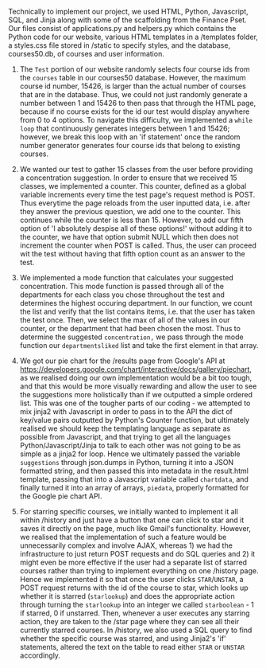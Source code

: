 Technically to implement our project, we used HTML, Python, Javascript, SQL, and Jinja along with some of the scaffolding from the Finance Pset. Our files consist of applications.py and helpers.py which contains the Python code for our website, various HTML templates in a /templates folder, a styles.css file stored in /static to specify styles, and the database, courses50.db, of courses and user information.

1. The `Test` portion of our website randomly selects four course ids from the `courses` table in our courses50 database. However, the maximum course id number, 15426, is larger than the actual number of courses that are in the database. Thus, we could not just randomly generate a number between 1 and 15426 to then pass that through the HTML page, because if no course exists for the id our test would display anywhere from 0 to 4 options. To navigate this difficulty, we implemented a `while loop` that continuously generates integers between 1 and 15426; however, we break this loop with an 'if statement' once the random number generator generates four course ids that belong to existing courses.

2. We wanted our test to gather 15 classes from the user before providing a concentration suggestion. In order to ensure that we received 15 classes, we implemented a counter. This counter, defined as a global variable increments every time the test page's request method is POST. Thus everytime the page reloads from the user inputted data, i.e. after they answer the previous question, we add one to the counter. This continues while the counter is less than 15. However, to add our fifth option of 'I absolutely despise all of these options!' without adding it to the counter, we have that option submit NULL which then does not increment the counter when POST is called. Thus, the user can proceed wit the test without having that fifth option count as an answer to the test.

3. We implemented a mode function that calculates your suggested concentration. This mode function is passed through all of the departments for each class you chose throughout the test and determines the highest occuring department. In our function, we count the list and verify that the list contains items, i.e. that the user has taken the test once. Then, we select the max of all of the values in our counter, or the department that had been chosen the most. Thus to determine the suggested `concentration,` we pass through the mode function our `departmentsliked` list and take the first element in that array.

4. We got our pie chart for the /results page from Google's API at https://developers.google.com/chart/interactive/docs/gallery/piechart, as we realised doing our own implementation would be a bit too tough, and that this would be more visually rewarding and allow the user to see the suggestions more holistically than if we outputted a simple ordered list. This was one of the tougher parts of our coding - we attempted to mix jinja2 with Javascript in order to pass in to the API the dict of key/value pairs outputted by Python's Counter function, but ultimately realised we should keep the templating language as separate as possible from Javascript, and that trying to get all the languages Python/Javascript/Jinja to talk to each other was not going to be as simple as a jinja2 for loop. Hence we ultimately passed the variable `suggestions` through json.dumps in Python, turning it into a JSON formatted string, and then passed this into metadata in the result.html template, passing that into a Javascript variable called `chartdata`, and finally turned it into an array of arrays, `piedata`, properly formatted for the Google pie chart API.

5. For starring specific courses, we initially wanted to implement it all within /history and just have a button that one can click to star and it saves it directly on the page, much like Gmail's functionality. However, we realised that the implementation of such a feature would be unnecessarily complex and involve AJAX, whereas 1) we had the infrastructure to just return POST requests and do SQL queries and 2) it might even be more effective if the user had a separate list of starred courses rather than trying to implement everything on one /history page. Hence we implemented it so that once the user clicks `STAR`/`UNSTAR`, a POST request returns with the id of the course to star, which looks up whether it is starred (`starlookup`) and does the appropriate action through turning the `starlookup` into an integer we called `starboolean` - 1 if starred, 0 if unstarred. Then, whenever a user executes any starring action, they are taken to the /star page where they can see all their currently starred courses. In /history, we also used a SQL query to find whether the specific course was starred, and using Jinja2's 'if' statements, altered the text on the table to read either `STAR` or `UNSTAR` accordingly.
